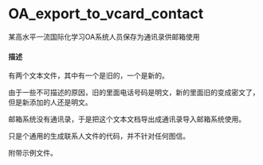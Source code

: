 # OA_export_to_vcard_contact

某高水平一流国际化学习OA系统人员保存为通讯录供邮箱使用



#### 描述

有两个文本文件，其中有一个是旧的，一个是新的。

由于一些不可描述的原因，旧的里面电话号码是明文，新的里面旧的变成密文了，但是新添加的人还是明文。


邮箱系统没有通讯录，于是把这个文本文档导出成通讯录导入邮箱系统使用。


只是个通用的生成联系人文件的代码，并不针对任何图信。


附带示例文件。
